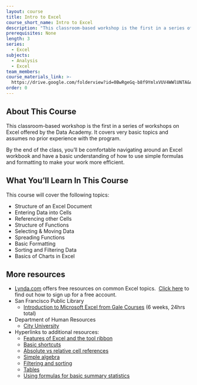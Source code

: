 ```yaml
---
layout: course
title: Intro to Excel
course_short_name: Intro to Excel
description: "This classroom-based workshop is the first in a series of workshops on Excel offered by the Data Academy.\_It covers very basic topics and assumes no prior experience with the program."
prerequisites: None
length: 3
series:
  - Excel
subjects:
  - Analysis
  - Excel
team_members:
course_materials_link: >-
  https://drive.google.com/folderview?id=0BwRgeGq-b8f9YmlxVUV4WWlUNTA&usp=sharing
order: 0
---
```


## About This Course

This classroom-based workshop is the first in a series of workshops on Excel offered by the Data Academy. It covers very basic topics and assumes no prior experience with the program.

By the end of the class, you’ll be comfortable navigating around an Excel workbook and have a basic understanding of how to use simple formulas and formatting to make your work more efficient.

## What You’ll Learn In This Course

This course will cover the following topics:

* Structure of an Excel Document
* Entering Data into Cells
* Referencing other Cells
* Structure of Functions
* Selecting & Moving Data
* Spreading Functions
* Basic Formatting
* Sorting and Filtering Data
* Basics of Charts in Excel

## More resources

* [Lynda.com](https://www.lynda.com/) offers free resources on common Excel topics. &nbsp;[Click here](https://drive.google.com/file/d/0BwRgeGq-b8f9eVNXQU9BNEJJVHc/view?usp=sharing) to find out how to sign up for a free account.
* San Francisco Public Library
  * [Introduction to Microsoft Excel from Gale Courses](https://education.gale.com/l-sfpl/SearchResults.aspx?SearchTerms=Intro+to+Excel) (6 weeks, 24hrs total)
* Department of Human Resources&nbsp;
  * [City University](http://sfdhr.org/city-university)
* Hyperlinks to additional resources:
  * [Features of Excel and the tool ribbon](http://www.lynda.com/Excel-tutorials/Using-menu-system/376986/431699-4.html?)
  * [Basic shortcuts](https://support.office.com/en-us/article/Keyboard-shortcuts-in-Excel-Online-9271deca-569e-4ad2-8475-9ff98b8bcce3)
  * [Absolute vs relative cell references](http://www.lynda.com/Excel-tutorials/Working-relative-absolute-mixed-references/376986/431720-4.html?)
  * [Simple algebra](http://www.lynda.com/Excel-tutorials/Creating-simple-formulas/376986/431716-4.html?)
  * [Filtering and sorting](http://www.lynda.com/Excel-tutorials/Using-filters/376986/431772-4.html?)
  * [Tables](http://www.lynda.com/Excel-tutorials/Creating-using-tables/376986/431731-4.html?)
  * [Using formulas for basic summary statistics](http://www.lynda.com/Excel-tutorials/Using-SUM-AVERAGE/376986/431721-4.html?)